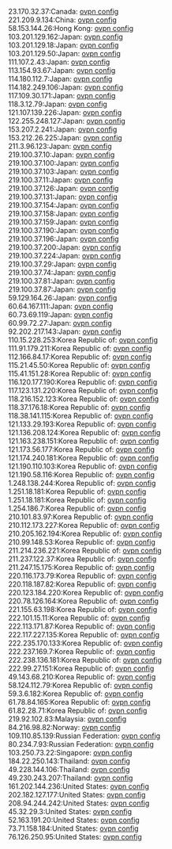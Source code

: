 23.170.32.37:Canada: [ovpn config](vpn/23_170_32_37.ovpn)  
221.209.9.134:China: [ovpn config](vpn/221_209_9_134.ovpn)  
58.153.144.26:Hong Kong: [ovpn config](vpn/58_153_144_26.ovpn)  
103.201.129.162:Japan: [ovpn config](vpn/103_201_129_162.ovpn)  
103.201.129.18:Japan: [ovpn config](vpn/103_201_129_18.ovpn)  
103.201.129.50:Japan: [ovpn config](vpn/103_201_129_50.ovpn)  
111.107.2.43:Japan: [ovpn config](vpn/111_107_2_43.ovpn)  
113.154.93.67:Japan: [ovpn config](vpn/113_154_93_67.ovpn)  
114.180.112.7:Japan: [ovpn config](vpn/114_180_112_7.ovpn)  
114.182.249.106:Japan: [ovpn config](vpn/114_182_249_106.ovpn)  
117.109.30.171:Japan: [ovpn config](vpn/117_109_30_171.ovpn)  
118.3.12.79:Japan: [ovpn config](vpn/118_3_12_79.ovpn)  
121.107.139.226:Japan: [ovpn config](vpn/121_107_139_226.ovpn)  
122.255.248.127:Japan: [ovpn config](vpn/122_255_248_127.ovpn)  
153.207.2.241:Japan: [ovpn config](vpn/153_207_2_241.ovpn)  
153.212.26.225:Japan: [ovpn config](vpn/153_212_26_225.ovpn)  
211.3.96.123:Japan: [ovpn config](vpn/211_3_96_123.ovpn)  
219.100.37.10:Japan: [ovpn config](vpn/219_100_37_10.ovpn)  
219.100.37.100:Japan: [ovpn config](vpn/219_100_37_100.ovpn)  
219.100.37.103:Japan: [ovpn config](vpn/219_100_37_103.ovpn)  
219.100.37.11:Japan: [ovpn config](vpn/219_100_37_11.ovpn)  
219.100.37.126:Japan: [ovpn config](vpn/219_100_37_126.ovpn)  
219.100.37.131:Japan: [ovpn config](vpn/219_100_37_131.ovpn)  
219.100.37.154:Japan: [ovpn config](vpn/219_100_37_154.ovpn)  
219.100.37.158:Japan: [ovpn config](vpn/219_100_37_158.ovpn)  
219.100.37.159:Japan: [ovpn config](vpn/219_100_37_159.ovpn)  
219.100.37.190:Japan: [ovpn config](vpn/219_100_37_190.ovpn)  
219.100.37.196:Japan: [ovpn config](vpn/219_100_37_196.ovpn)  
219.100.37.200:Japan: [ovpn config](vpn/219_100_37_200.ovpn)  
219.100.37.224:Japan: [ovpn config](vpn/219_100_37_224.ovpn)  
219.100.37.29:Japan: [ovpn config](vpn/219_100_37_29.ovpn)  
219.100.37.74:Japan: [ovpn config](vpn/219_100_37_74.ovpn)  
219.100.37.81:Japan: [ovpn config](vpn/219_100_37_81.ovpn)  
219.100.37.87:Japan: [ovpn config](vpn/219_100_37_87.ovpn)  
59.129.164.26:Japan: [ovpn config](vpn/59_129_164_26.ovpn)  
60.64.167.111:Japan: [ovpn config](vpn/60_64_167_111.ovpn)  
60.73.69.119:Japan: [ovpn config](vpn/60_73_69_119.ovpn)  
60.99.72.27:Japan: [ovpn config](vpn/60_99_72_27.ovpn)  
92.202.217.143:Japan: [ovpn config](vpn/92_202_217_143.ovpn)  
110.15.228.253:Korea Republic of: [ovpn config](vpn/110_15_228_253.ovpn)  
111.91.179.211:Korea Republic of: [ovpn config](vpn/111_91_179_211.ovpn)  
112.166.84.17:Korea Republic of: [ovpn config](vpn/112_166_84_17.ovpn)  
115.21.45.50:Korea Republic of: [ovpn config](vpn/115_21_45_50.ovpn)  
115.41.151.28:Korea Republic of: [ovpn config](vpn/115_41_151_28.ovpn)  
116.120.177.190:Korea Republic of: [ovpn config](vpn/116_120_177_190.ovpn)  
117.123.131.220:Korea Republic of: [ovpn config](vpn/117_123_131_220.ovpn)  
118.216.152.123:Korea Republic of: [ovpn config](vpn/118_216_152_123.ovpn)  
118.37.176.18:Korea Republic of: [ovpn config](vpn/118_37_176_18.ovpn)  
118.38.141.115:Korea Republic of: [ovpn config](vpn/118_38_141_115.ovpn)  
121.133.29.193:Korea Republic of: [ovpn config](vpn/121_133_29_193.ovpn)  
121.136.208.124:Korea Republic of: [ovpn config](vpn/121_136_208_124.ovpn)  
121.163.238.151:Korea Republic of: [ovpn config](vpn/121_163_238_151.ovpn)  
121.173.56.177:Korea Republic of: [ovpn config](vpn/121_173_56_177.ovpn)  
121.174.240.181:Korea Republic of: [ovpn config](vpn/121_174_240_181.ovpn)  
121.190.110.103:Korea Republic of: [ovpn config](vpn/121_190_110_103.ovpn)  
121.190.58.116:Korea Republic of: [ovpn config](vpn/121_190_58_116.ovpn)  
1.248.138.244:Korea Republic of: [ovpn config](vpn/1_248_138_244.ovpn)  
1.251.18.181:Korea Republic of: [ovpn config](vpn/1_251_18_181.ovpn)  
1.251.18.181:Korea Republic of: [ovpn config](vpn/1_251_18_181.ovpn)  
1.254.186.7:Korea Republic of: [ovpn config](vpn/1_254_186_7.ovpn)  
210.101.83.97:Korea Republic of: [ovpn config](vpn/210_101_83_97.ovpn)  
210.112.173.227:Korea Republic of: [ovpn config](vpn/210_112_173_227.ovpn)  
210.205.162.194:Korea Republic of: [ovpn config](vpn/210_205_162_194.ovpn)  
210.99.148.53:Korea Republic of: [ovpn config](vpn/210_99_148_53.ovpn)  
211.214.236.221:Korea Republic of: [ovpn config](vpn/211_214_236_221.ovpn)  
211.237.122.37:Korea Republic of: [ovpn config](vpn/211_237_122_37.ovpn)  
211.247.15.175:Korea Republic of: [ovpn config](vpn/211_247_15_175.ovpn)  
220.116.173.79:Korea Republic of: [ovpn config](vpn/220_116_173_79.ovpn)  
220.118.187.82:Korea Republic of: [ovpn config](vpn/220_118_187_82.ovpn)  
220.123.184.220:Korea Republic of: [ovpn config](vpn/220_123_184_220.ovpn)  
220.78.126.164:Korea Republic of: [ovpn config](vpn/220_78_126_164.ovpn)  
221.155.63.198:Korea Republic of: [ovpn config](vpn/221_155_63_198.ovpn)  
222.101.15.11:Korea Republic of: [ovpn config](vpn/222_101_15_11.ovpn)  
222.113.171.87:Korea Republic of: [ovpn config](vpn/222_113_171_87.ovpn)  
222.117.227.135:Korea Republic of: [ovpn config](vpn/222_117_227_135.ovpn)  
222.235.170.133:Korea Republic of: [ovpn config](vpn/222_235_170_133.ovpn)  
222.237.169.7:Korea Republic of: [ovpn config](vpn/222_237_169_7.ovpn)  
222.238.136.181:Korea Republic of: [ovpn config](vpn/222_238_136_181.ovpn)  
222.99.27.151:Korea Republic of: [ovpn config](vpn/222_99_27_151.ovpn)  
49.143.68.210:Korea Republic of: [ovpn config](vpn/49_143_68_210.ovpn)  
58.124.112.79:Korea Republic of: [ovpn config](vpn/58_124_112_79.ovpn)  
59.3.6.182:Korea Republic of: [ovpn config](vpn/59_3_6_182.ovpn)  
61.78.84.165:Korea Republic of: [ovpn config](vpn/61_78_84_165.ovpn)  
61.82.28.71:Korea Republic of: [ovpn config](vpn/61_82_28_71.ovpn)  
219.92.102.83:Malaysia: [ovpn config](vpn/219_92_102_83.ovpn)  
84.216.98.82:Norway: [ovpn config](vpn/84_216_98_82.ovpn)  
109.110.85.139:Russian Federation: [ovpn config](vpn/109_110_85_139.ovpn)  
80.234.7.93:Russian Federation: [ovpn config](vpn/80_234_7_93.ovpn)  
103.250.73.22:Singapore: [ovpn config](vpn/103_250_73_22.ovpn)  
184.22.250.143:Thailand: [ovpn config](vpn/184_22_250_143.ovpn)  
49.228.144.106:Thailand: [ovpn config](vpn/49_228_144_106.ovpn)  
49.230.243.207:Thailand: [ovpn config](vpn/49_230_243_207.ovpn)  
161.202.144.236:United States: [ovpn config](vpn/161_202_144_236.ovpn)  
202.182.127.177:United States: [ovpn config](vpn/202_182_127_177.ovpn)  
208.94.244.242:United States: [ovpn config](vpn/208_94_244_242.ovpn)  
45.32.29.3:United States: [ovpn config](vpn/45_32_29_3.ovpn)  
52.163.191.20:United States: [ovpn config](vpn/52_163_191_20.ovpn)  
73.71.158.184:United States: [ovpn config](vpn/73_71_158_184.ovpn)  
76.126.250.95:United States: [ovpn config](vpn/76_126_250_95.ovpn)  
